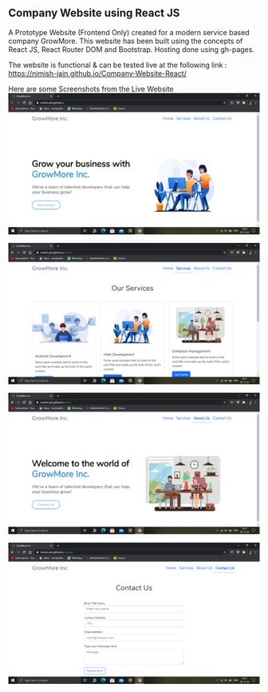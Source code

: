 ## Company Website using React JS

A Prototype Website (Frontend Only) created for a modern service based company GrowMore. This website has been built using the concepts of React JS, React Router DOM and Bootstrap. Hosting done using gh-pages.

The website is functional & can be tested live at the following link : https://nimish-jain.github.io/Company-Website-React/

Here are some Screenshots from the Live Website
![Screenshot_1](Screenshots/SS1.png)

![Screenshot_2](Screenshots/SS2.png)

![Screenshot_3](Screenshots/SS3.png)

![Screenshot_4](Screenshots/SS4.png)

